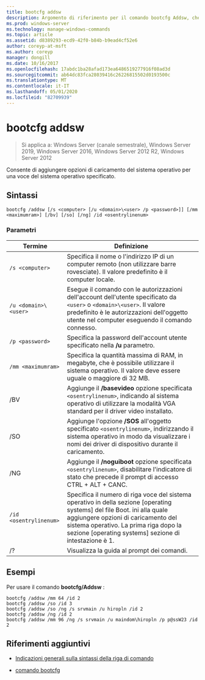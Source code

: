 ```yaml
---
title: bootcfg addsw
description: Argomento di riferimento per il comando bootcfg Addsw, che aggiunge le opzioni di caricamento del sistema operativo per una voce del sistema operativo specificata.
ms.prod: windows-server
ms.technology: manage-windows-commands
ms.topic: article
ms.assetid: d8389293-ecd9-42f0-b84b-b9ead4cf52e6
author: coreyp-at-msft
ms.author: coreyp
manager: dongill
ms.date: 10/16/2017
ms.openlocfilehash: 17abdc1ba28afad173ea6486519277916f08ad3d
ms.sourcegitcommit: ab64dc83fca28039416c26226815502d0193500c
ms.translationtype: MT
ms.contentlocale: it-IT
ms.lasthandoff: 05/01/2020
ms.locfileid: "82709939"
---
```

# <a name="bootcfg-addsw"></a>bootcfg addsw

> Si applica a: Windows Server (canale semestrale), Windows Server 2019, Windows Server 2016, Windows Server 2012 R2, Windows Server 2012

Consente di aggiungere opzioni di caricamento del sistema operativo per una voce del sistema operativo specificato.

## <a name="syntax"></a>Sintassi

```
bootcfg /addsw [/s <computer> [/u <domain>\<user> /p <password>]] [/mm <maximumram>] [/bv] [/so] [/ng] /id <osentrylinenum>
```

### <a name="parameters"></a>Parametri

| Termine | Definizione |
| ---- | ---------- |
| `/s <computer>` | Specifica il nome o l'indirizzo IP di un computer remoto (non utilizzare barre rovesciate). Il valore predefinito è il computer locale. |
| `/u <domain>\<user>`  | Esegue il comando con le autorizzazioni dell'account dell'utente specificato da `<user>` o `<domain>\<user>`. Il valore predefinito è le autorizzazioni dell'oggetto utente nel computer eseguendo il comando connesso. |
| `/p <password>` | Specifica la password dell'account utente specificato nella **/u** parametro. |
| `/mm <maximumram>` | Specifica la quantità massima di RAM, in megabyte, che è possibile utilizzare il sistema operativo. Il valore deve essere uguale o maggiore di 32 MB. |
| /BV | Aggiunge il **/basevideo** opzione specificata `<osentrylinenum>`, indicando al sistema operativo di utilizzare la modalità VGA standard per il driver video installato. |
| /SO | Aggiunge l'opzione **/SOS** all'oggetto specificato `<osentrylinenum>`, indirizzando il sistema operativo in modo da visualizzare i nomi dei driver di dispositivo durante il caricamento. |
| /NG | Aggiunge il **/noguiboot** opzione specificata `<osentrylinenum>`, disabilitare l'indicatore di stato che precede il prompt di accesso CTRL + ALT + CANC. |
| `/id <osentrylinenum>` | Specifica il numero di riga voce del sistema operativo in della sezione [operating systems] del file Boot. ini alla quale aggiungere opzioni di caricamento del sistema operativo. La prima riga dopo la sezione [operating systems] sezione di intestazione è 1. |
| /? | Visualizza la guida al prompt dei comandi. |

## <a name="examples"></a>Esempi

Per usare il comando **bootcfg/Addsw** :

```
bootcfg /addsw /mm 64 /id 2
bootcfg /addsw /so /id 3
bootcfg /addsw /so /ng /s srvmain /u hiropln /id 2
bootcfg /addsw /ng /id 2
bootcfg /addsw /mm 96 /ng /s srvmain /u maindom\hiropln /p p@ssW23 /id 2
```

## <a name="additional-references"></a>Riferimenti aggiuntivi

- [Indicazioni generali sulla sintassi della riga di comando](command-line-syntax-key.md)

- [comando bootcfg](bootcfg.md)
